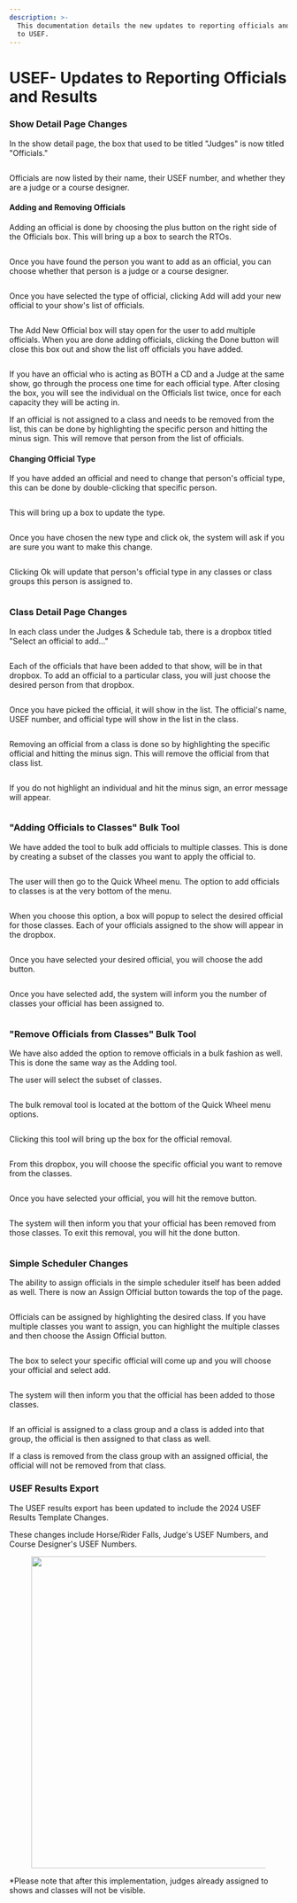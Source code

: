 ```yaml
---
description: >-
  This documentation details the new updates to reporting officials and results
  to USEF.
---
```


# USEF- Updates to Reporting Officials and Results



### Show Detail Page Changes

In the show detail page, the box that used to be titled "Judges" is now titled "Officials."&#x20;

<figure><img src="../.gitbook/assets/image (30).png" alt=""><figcaption></figcaption></figure>

Officials are now listed by their name, their USEF number, and whether they are a judge or a course designer.&#x20;



#### Adding and Removing Officials

Adding an official is done by choosing the plus button on the right side of the Officials box. This will bring up a box to search the RTOs.&#x20;

<figure><img src="../.gitbook/assets/image (67).png" alt=""><figcaption></figcaption></figure>

Once you have found the person you want to add as an official, you can choose whether that person is a judge or a course designer.&#x20;

<figure><img src="../.gitbook/assets/image (68).png" alt=""><figcaption></figcaption></figure>

Once you have selected the type of official, clicking Add will add your new official to your show's list of officials.&#x20;

<figure><img src="../.gitbook/assets/image (34).png" alt=""><figcaption></figcaption></figure>

The Add New Official box will stay open for the user to add multiple officials. When you are done adding officials, clicking the Done button will close this box out and show the list off officials you have added.&#x20;

<figure><img src="../.gitbook/assets/image (59).png" alt=""><figcaption></figcaption></figure>

If you have an official who is acting as BOTH a CD and a Judge at the same show, go through the process one time for each official type. After closing the box, you will see the individual on the Officials list twice, once for each capacity they will be acting in.

If an official is not assigned to a class and needs to be removed from the list, this can be done by highlighting the specific person and hitting the minus sign. This will remove that person from the list of officials.&#x20;



#### Changing Official Type

If you have added an official and need to change that person's official type, this can be done by double-clicking that specific person.&#x20;

<figure><img src="../.gitbook/assets/image (37).png" alt=""><figcaption></figcaption></figure>

This will bring up a box to update the type.&#x20;

<figure><img src="../.gitbook/assets/image (36).png" alt=""><figcaption></figcaption></figure>

Once you have chosen the new type and click ok, the system will ask if you are sure you want to make this change.

<figure><img src="../.gitbook/assets/image (38).png" alt=""><figcaption></figcaption></figure>

Clicking Ok will update that person's official type in any classes or class groups this person is assigned to. &#x20;

<figure><img src="../.gitbook/assets/image (39).png" alt=""><figcaption></figcaption></figure>



### Class Detail Page Changes

In each class under the Judges & Schedule tab, there is a dropbox titled "Select an official to add..."

<figure><img src="../.gitbook/assets/image (54).png" alt=""><figcaption></figcaption></figure>

Each of the officials that have been added to that show, will be in that dropbox. To add an official to a particular class, you will just choose the desired person from that dropbox.&#x20;

<figure><img src="../.gitbook/assets/image (55).png" alt=""><figcaption></figcaption></figure>

Once you have picked the official, it will show in the list. The official's name, USEF number, and official type will show in the list in the class.

<figure><img src="../.gitbook/assets/image (56).png" alt=""><figcaption></figcaption></figure>

Removing an official from a class is done so by highlighting the specific official and hitting the minus sign. This will remove the official from that class list.&#x20;

<figure><img src="../.gitbook/assets/image (58).png" alt=""><figcaption></figcaption></figure>



If you do not highlight an individual and hit the minus sign, an error message will appear.

<figure><img src="../.gitbook/assets/image (57).png" alt=""><figcaption></figcaption></figure>



### "Adding Officials to Classes" Bulk Tool

We have added the tool to bulk add officials to multiple classes. This is done by creating a subset of the classes you want to apply the official to.&#x20;

<figure><img src="../.gitbook/assets/image (60).png" alt=""><figcaption></figcaption></figure>

The user will then go to the Quick Wheel menu. The option to add officials to classes is at the very bottom of the menu.&#x20;

<figure><img src="../.gitbook/assets/image (25).png" alt=""><figcaption></figcaption></figure>

When you choose this option, a box will popup to select the desired official for those classes. Each of your officials assigned to the show will appear in the dropbox.&#x20;

<figure><img src="../.gitbook/assets/image (27).png" alt=""><figcaption></figcaption></figure>

Once you have selected your desired official, you will choose the add button.&#x20;

<figure><img src="../.gitbook/assets/image (28).png" alt=""><figcaption></figcaption></figure>

Once you have selected add, the system will inform you the number of classes your official has been assigned to.&#x20;

<figure><img src="../.gitbook/assets/image (29).png" alt=""><figcaption></figcaption></figure>



### "Remove Officials from Classes" Bulk Tool

We have also added the option to remove officials in a bulk fashion as well. This is done the same way as the Adding tool.&#x20;

The user will select the subset of classes.

<figure><img src="../.gitbook/assets/image (62).png" alt=""><figcaption></figcaption></figure>

The bulk removal tool is located at the bottom of the Quick Wheel menu options.

<figure><img src="../.gitbook/assets/image (61).png" alt=""><figcaption></figcaption></figure>

Clicking this tool will bring up the box for the official removal.

<figure><img src="../.gitbook/assets/image (63).png" alt=""><figcaption></figcaption></figure>

From this dropbox, you will choose the specific official you want to remove from the classes.&#x20;

<figure><img src="../.gitbook/assets/image (64).png" alt=""><figcaption></figcaption></figure>

Once you have selected your official, you will hit the remove button.&#x20;

<figure><img src="../.gitbook/assets/image (65).png" alt=""><figcaption></figcaption></figure>

The system will then inform you that your official has been removed from those classes. To exit this removal, you will hit the done button.&#x20;

<figure><img src="../.gitbook/assets/image (66).png" alt=""><figcaption></figcaption></figure>

### Simple Scheduler Changes

The ability to assign officials in the simple scheduler itself has been added as well. There is now an Assign Official button towards the top of the page.&#x20;

<figure><img src="../.gitbook/assets/image (21).png" alt=""><figcaption></figcaption></figure>

Officials can be assigned by highlighting the desired class. If you have multiple classes you want to assign, you can highlight the multiple classes and then choose the Assign Official button.&#x20;

<figure><img src="../.gitbook/assets/image (22).png" alt=""><figcaption></figcaption></figure>

The box to select your specific official will come up and you will choose your official and select add.

<figure><img src="../.gitbook/assets/image (23).png" alt=""><figcaption></figcaption></figure>

The system will then inform you that the official has been added to those classes.

<figure><img src="../.gitbook/assets/image (24).png" alt=""><figcaption></figcaption></figure>

If an official is assigned to a class group and a class is added into that group, the official is then assigned to that class as well.&#x20;

If a class is removed from the class group with an assigned official, the official will not be removed from that class.&#x20;



### USEF Results Export

The USEF results export has been updated to include the 2024 USEF Results Template Changes.

These changes include Horse/Rider Falls, Judge's USEF Numbers, and Course Designer's USEF Numbers.&#x20;

<figure><img src="../.gitbook/assets/image (20).png" alt="" width="563"><figcaption></figcaption></figure>

\*Please note that after this implementation, judges already assigned to shows and classes will not be visible.&#x20;
